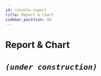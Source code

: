 ```yaml
---
id: console-report
title: Report & Chart
sidebar_position: 40
---
```


# Report & Chart

# **_`(under construction)`_**